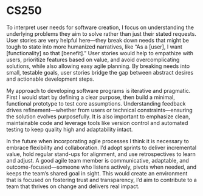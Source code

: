 # CS250
To interpret user needs for software creation, I focus on understanding the underlying problems they aim to solve rather than just their stated requests. User stories are very helpful here—they break down needs that might be tough to state into more humanized narratives, like “As a [user], I want [functionality] so that [benefit].” User stories would help to empathize with users, prioritize features based on value, and avoid overcomplicating solutions, while also allowing easy agile planning. By breaking needs into small, testable goals, user stories bridge the gap between abstract desires and actionable development steps.

My approach to developing software programs is iterative and pragmatic. First I would start by defining a clear purpose, then build a minimal, functional prototype to test core assumptions. Understanding feedback drives refinement—whether from users or technical constraints—ensuring the solution evolves purposefully. It is also important to emphasize clean, maintainable code and leverage tools like
version control and automated testing to keep quality high and adaptability intact.

 In the future when incorporating agile processes I think it is necessary to embrace flexibility and collaboration. I’d adopt sprints to deliver incremental value, hold regular stand-ups for alignment, and use retrospectives to learn and adjust. A good agile team member is communicative, adaptable, and outcome-focused—someone who listens actively, pivots when needed, and keeps the team’s shared goal in sight. This would create an environment that is focused on fostering trust and transparency, I’d aim to contribute to a team that thrives on change and delivers real impact.
